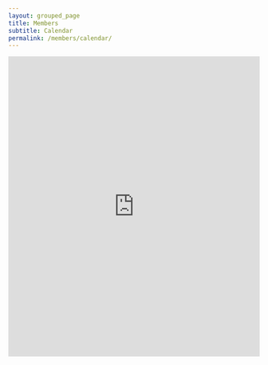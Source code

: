 ```yaml
---
layout: grouped_page
title: Members
subtitle: Calendar
permalink: /members/calendar/
---
```


<iframe src="https://calendar.google.com/calendar/embed?height=600&amp;wkst=1&amp;bgcolor=%23FFFFFF&amp;src=chacha102.com_9jh59lfs1pnm8tenivr5orove8%40group.calendar.google.com&amp;color=%231B887A&amp;ctz=America%2FLos_Angeles" style="border-width:0" width="100%" height="600" frameborder="0" scrolling="no"></iframe>
